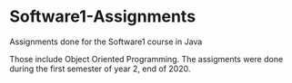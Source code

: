 # Software1-Assignments
Assignments done for the Software1 course in Java

Those include Object Oriented Programming. The assigments were done during the first semester of year 2, end of 2020.
